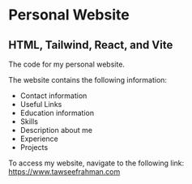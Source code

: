 # Personal Website

## HTML, Tailwind, React, and Vite

The code for my personal website.

The website contains the following information:

- Contact information
- Useful Links
- Education information
- Skills
- Description about me
- Experience
- Projects

To access my website, navigate to the following link: https://www.tawseefrahman.com
